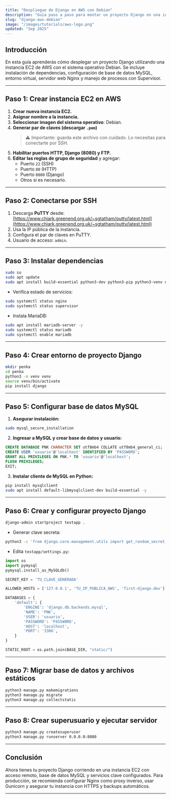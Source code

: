 ```yaml
---
title: "Despliegue de Django en AWS con Debian"
description: "Guía paso a paso para montar un proyecto Django en una instancia EC2 de AWS con MySQL, Nginx y Supervisor."
slug: "django-aws-debian"
image: "/images/tutorials/aws-logo.png"
updated: "Sep 2025"
---
```


## Introducción

En esta guía aprenderás cómo desplegar un proyecto Django utilizando una instancia EC2 de AWS con el sistema operativo Debian. Se incluye instalación de dependencias, configuración de base de datos MySQL, entorno virtual, servidor web Nginx y manejo de procesos con Supervisor.

---

## Paso 1: Crear instancia EC2 en AWS

1. **Crear nueva instancia EC2.**
2. **Asignar nombre a la instancia.**
3. **Seleccionar imagen del sistema operativo**: Debian.
4. **Generar par de claves (descargar `.pem`)**  
   > ⚠️ Importante: guarda este archivo con cuidado. Lo necesitas para conectarte por SSH.
5. **Habilitar puertos HTTP, Django (8080) y FTP.**
6. **Editar las reglas de grupo de seguridad** y agregar:
   - Puerto `22` (SSH)
   - Puerto `80` (HTTP)
   - Puerto `8080` (Django)
   - Otros si es necesario.

---

## Paso 2: Conectarse por SSH

1. Descarga **PuTTY** desde:  
   [https://www.chiark.greenend.org.uk/~sgtatham/putty/latest.html](https://www.chiark.greenend.org.uk/~sgtatham/putty/latest.html)
2. Usa la IP pública de la instancia.
3. Configura el par de claves en PuTTY.
4. Usuario de acceso: `admin`.

---

## Paso 3: Instalar dependencias

```bash
sudo su
sudo apt update
sudo apt install build-essential python3-dev python3-pip python3-venv nginx supervisor postgresql libpq5 libpq-dev
```

- Verifica estado de servicios:

```bash
sudo systemctl status nginx
sudo systemctl status supervisor
```

- Instala MariaDB:

```bash
sudo apt install mariadb-server -y
sudo systemctl status mariadb
sudo systemctl enable mariadb
```

---

## Paso 4: Crear entorno de proyecto Django

```bash
mkdir penka
cd penka
python3 -m venv venv
source venv/bin/activate
pip install django
```

---

## Paso 5: Configurar base de datos MySQL

1. **Asegurar instalación:**

```bash
sudo mysql_secure_installation
```

2. **Ingresar a MySQL y crear base de datos y usuario:**

```sql
CREATE DATABASE PNK CHARACTER SET utf8mb4 COLLATE utf8mb4_general_ci;
CREATE USER 'usuario'@'localhost' IDENTIFIED BY 'P4SSW0RD';
GRANT ALL PRIVILEGES ON PNK.* TO 'usuario'@'localhost';
FLUSH PRIVILEGES;
EXIT;
```

3. **Instalar cliente de MySQL en Python:**

```bash
pip install mysqlclient
sudo apt install default-libmysqlclient-dev build-essential -y
```

---

## Paso 6: Crear y configurar proyecto Django

```bash
django-admin startproject testapp .
```

- Generar clave secreta:

```bash
python3 -c 'from django.core.management.utils import get_random_secret_key; print(get_random_secret_key())'
```

- Edita `testapp/settings.py`:

```python
import os
import pymysql
pymysql.install_as_MySQLdb()

SECRET_KEY = 'TU_CLAVE_GENERADA'

ALLOWED_HOSTS = ['127.0.0.1', 'TU_IP_PUBLICA_AWS', 'first-django.dev']

DATABASES = {
    'default': {
        'ENGINE': 'django.db.backends.mysql',
        'NAME': 'PNK',
        'USER': 'usuario',
        'PASSWORD': 'P4SSW0RD',
        'HOST': 'localhost',
        'PORT': '3306',
    }
}

STATIC_ROOT = os.path.join(BASE_DIR, "static/")
```

---

## Paso 7: Migrar base de datos y archivos estáticos

```bash
python3 manage.py makemigrations
python3 manage.py migrate
python3 manage.py collectstatic
```

---

## Paso 8: Crear superusuario y ejecutar servidor

```bash
python3 manage.py createsuperuser
python3 manage.py runserver 0.0.0.0:8080
```

---

## Conclusión

Ahora tienes tu proyecto Django corriendo en una instancia EC2 con acceso remoto, base de datos MySQL y servicios clave configurados. Para producción, se recomienda configurar Nginx como proxy inverso, usar Gunicorn y asegurar tu instancia con HTTPS y backups automáticos.

---
